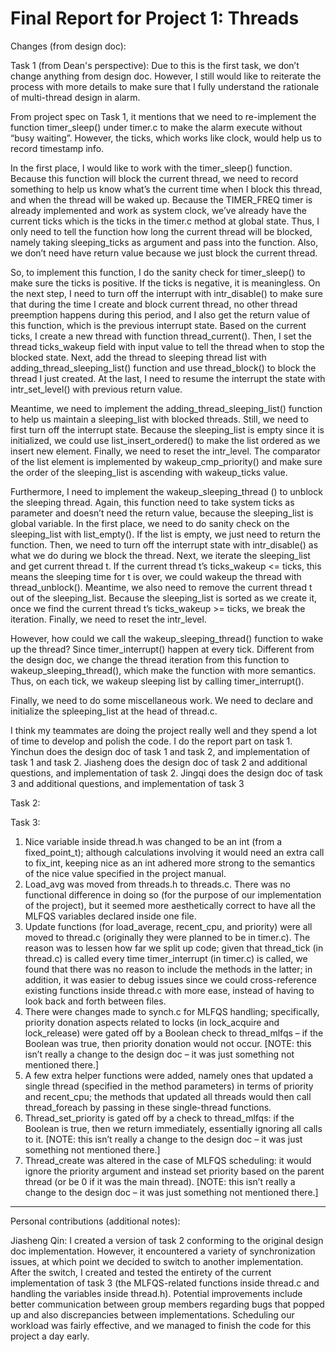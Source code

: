 Final Report for Project 1: Threads
===================================

Changes (from design doc):

Task 1 (from Dean's perspective):
Due to this is the first task, we don’t change anything from design doc. However, I still would like to reiterate the process with more details to make sure that I fully understand the rationale of multi-thread design in alarm.

From project spec on Task 1, it mentions that we need to re-implement the function timer_sleep() under timer.c to make the alarm execute without “busy waiting”. However, the ticks, which works like clock, would help us to record timestamp info. 

In the first place, I would like to work with the timer_sleep() function. Because this function will block the current thread, we need to record something to help us know what’s the current time when I block this thread, and when the thread will be waked up. Because the TIMER_FREQ timer is already implemented and work as system clock, we’ve already have the current ticks which is the ticks in the timer.c method at global state. Thus, I only need to tell the function how long the current thread will be blocked, namely taking sleeping_ticks as argument and pass into the function. Also, we don’t need have return value because we just block the current thread.

So, to implement this function, I do the sanity check for timer_sleep() to make sure the ticks is positive. If the ticks is negative, it is meaningless. On the next step, I need to turn off the interrupt with intr_disable() to make sure that during the time I create and block current thread, no other thread preemption happens during this period, and I also get the return value of this function, which is the previous interrupt state. Based on the current ticks, I create a new thread with function thread_current(). Then, I set the thread ticks_wakeup field with input value to tell the thread when to stop the blocked state. Next, add the thread to sleeping thread list with adding_thread_sleeping_list() function and use thread_block() to block the thread I just created. At the last, I need to resume the interrupt the state with intr_set_level() with previous return value.

Meantime, we need to implement the adding_thread_sleeping_list() function to help us maintain a sleeping_list with blocked threads. Still, we need to first turn off the interrupt state. Because the sleeping_list is empty since it is initialized, we could use list_insert_ordered() to make the list ordered as we insert new element. Finally, we need to reset the intr_level. The comparator of the list element is implemented by wakeup_cmp_priority() and make sure the order of the sleeping_list is ascending with wakeup_ticks value. 

Furthermore, I need to implement the wakeup_sleeping_thread () to unblock the sleeping thread. Again, this function need to take system ticks as parameter and doesn’t need the return value, because the sleeping_list is global variable. In the first place, we need to do sanity check on the sleeping_list with list_empty(). If the list is empty, we just need to return the function. Then, we need to turn off the interrupt state with intr_disable() as what we do during we block the thread. Next, we iterate the sleeping_list and get current thread t. If the current thread t’s ticks_wakeup <= ticks, this means the sleeping time for t is over, we could wakeup the thread with thread_unblock(). Meantime, we also need to remove the current thread t out of the sleeping_list. Because the sleeping_list is sorted as we create it, once we find the current thread t’s ticks_wakeup >= ticks, we break the iteration. Finally, we need to reset the intr_level.

However, how could we call the wakeup_sleeping_thread() function to wake up the thread? Since timer_interrupt() happen at every tick. Different from the design doc, we change the thread iteration from this function to wakeup_sleeping_thread(), which make the function with more semantics. Thus, on each tick, we wakeup sleeping list by calling timer_interrupt().  

Finally, we need to do some miscellaneous work. We need to declare and initialize the spleeping_list at the head of thread.c. 

I think my teammates are doing the project really well and they spend a lot of time to develop and polish the code. I do the report part on task 1. Yinchun does the design doc of task 1 and task 2, and implementation of task 1 and task 2. Jiasheng does the design doc of task 2 and additional questions, and implementation of task 2. Jingqi does the design doc of task 3 and additional questions, and implementation of task 3


Task 2:

Task 3:
1) Nice variable inside thread.h was changed to be an int (from a fixed_point_t); although calculations involving
it would need an extra call to fix_int, keeping nice as an int adhered more strong to the semantics of the nice value 
specified in the project manual.
2) Load_avg was moved from threads.h to threads.c. There was no functional difference in doing so (for the purpose 
of our implementation of the project), but it seemed more aesthetically correct to have all the MLFQS variables 
declared inside one file.
3) Update functions (for load_average, recent_cpu, and priority) were all moved to thread.c (originally 
they were planned to be in timer.c). The reason was to lessen how far we split up code; given that thread_tick 
(in thread.c) is called every time timer_interrupt (in timer.c) is called, we found that there was no reason to 
include the methods in the latter; in addition, it was easier to debug issues since we could cross-reference 
existing functions inside thread.c with more ease, instead of having to look back and forth between files.
4) There were changes made to synch.c for MLFQS handling; specifically, priority donation aspects related 
to locks (in lock_acquire and lock_release) were gated off by a Boolean check to thread_mlfqs – if the Boolean 
was true, then priority donation would not occur. [NOTE: this isn’t really a change to the design doc – it was 
just something not mentioned there.]
5) A few extra helper functions were added, namely ones that updated a single thread (specified in the method parameters) 
in terms of priority and recent_cpu; the methods that updated all threads would then call thread_foreach by passing in 
these single-thread functions.
6) Thread_set_priority is gated off by a check to thread_mlfqs: if the Boolean is true, then we return immediately, 
essentially ignoring all calls to it. [NOTE: this isn’t really a change to the design doc – it was just something 
not mentioned there.]
7) Thread_create was altered in the case of MLFQS scheduling: it would ignore the priority argument and instead 
set priority based on the parent thread (or be 0 if it was the main thread). [NOTE: this isn’t really a change 
to the design doc – it was just something not mentioned there.]

------------------------------------------------

Personal contributions (additional notes):


Jiasheng Qin:
I created a version of task 2 conforming to the original design doc implementation. However, it encountered a 
variety of synchronization issues, at which point we decided to switch to another implementation. After the 
switch, I created and tested the entirety of the current implementation of task 3 (the MLFQS-related functions 
inside thread.c and handling the variables inside thread.h). Potential improvements include better communication 
between group members regarding bugs that popped up and also discrepancies between implementations. Scheduling 
our workload was fairly effective, and we managed to finish the code for this project a day early.
